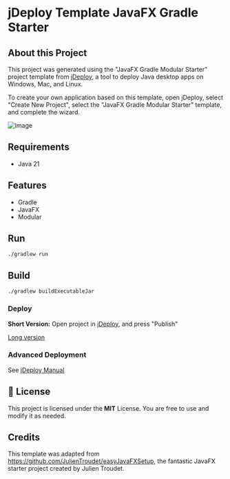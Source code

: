 # jDeploy Template JavaFX Gradle Starter

## About this Project

This project was generated using the "JavaFX Gradle Modular Starter" project template from [jDeploy](https://www.jdeploy.com), a tool to deploy Java desktop apps on Windows, Mac, and Linux.

To create your own application based on this template, open jDeploy, select "Create New Project", select the "JavaFX Gradle Modular Starter" template, and complete the wizard.

![Image](https://github.com/user-attachments/assets/eb4854db-facb-41c7-8491-d6a15466007a)

## Requirements

* Java 21

## Features

* Gradle
* JavaFX
* Modular

## Run
```
./gradlew run
```

## Build

```
./gradlew buildExecutableJar
```

### Deploy

**Short Version:**
Open project in [jDeploy](https://www.jdeploy.com), and press "Publish"

[Long version](https://www.jdeploy.com/docs/manual/#_publishing_your_application)

### Advanced Deployment

See [jDeploy Manual](https://www.jdeploy.com/docs/manual/)

## 📄 License
This project is licensed under the **MIT** License. You are free to use and modify it as needed.

## Credits

This template was adapted from https://github.com/JulienTroudet/easyJavaFXSetup, the fantastic JavaFX starter project created by Julien Troudet.

